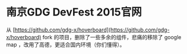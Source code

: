 # 南京GDG DevFest 2015官网

从 [https://github.com/gdg-x/hoverboard](https://github.com/gdg-x/hoverboard) fork 的项目，删除了一些多余的组件，悲痛的移除了 google map ，改用了高德，更适合国内环境（你们懂得）。

